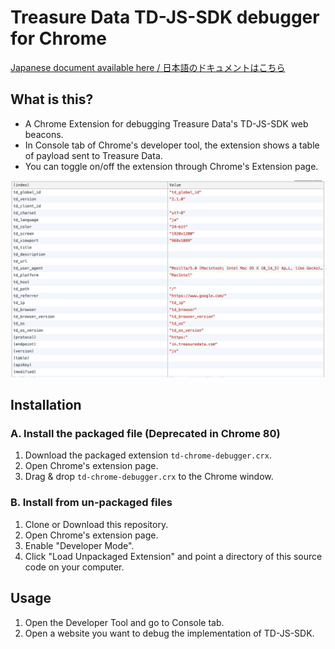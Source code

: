 # Treasure Data TD-JS-SDK debugger for Chrome

[Japanese document available here / 日本語のドキュメントはこちら](./README-JP.md)

## What is this?
- A Chrome Extension for debugging Treasure Data's TD-JS-SDK web beacons.
- In Console tab of Chrome's developer tool, the extension shows a table of payload sent to Treasure Data.
- You can toggle on/off the extension through Chrome's Extension page.

![Screenshot](./screenshot.png)


## Installation

### A. Install the packaged file (Deprecated in Chrome 80)
1. Download the packaged extension `td-chrome-debugger.crx`.
2. Open Chrome's extension page.
3. Drag & drop `td-chrome-debugger.crx` to the Chrome window.

### B. Install from un-packaged files
1. Clone or Download this repository.
2. Open Chrome's extension page.
3. Enable "Developer Mode".
4. Click "Load Unpackaged Extension" and point a directory of this source code on your computer.

## Usage
1. Open the Developer Tool and go to Console tab.
2. Open a website you want to debug the implementation of TD-JS-SDK.
